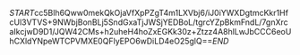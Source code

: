 $START$cc5Blh6Qww0mekQkOjaVfXpPZgT4m1LXVbj6/iJ0iYWXDgtmcKkr1HfcUl3VTVS+9NWbjBonBLj5SndGxaTjJWSjYEDBoL/tgrcYZpBkmFndL/7gnXrcaIkcjwD9D1/JQW42CMs+h2uheH4hoZxEGKk30z+Ztzz4A8hlLwJbCCC6eoUhCXldYNpeWTCPVMXE0QFlyEPO6wDiLD4eO25glQ==$END$